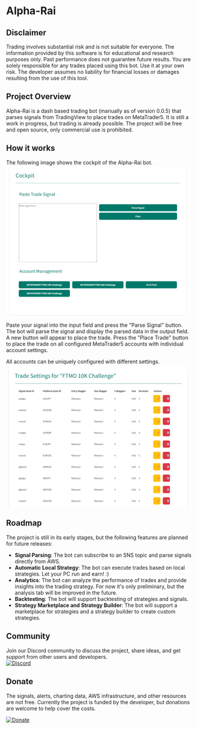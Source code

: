 # Alpha-Rai

## Disclaimer

Trading involves substantial risk and is not suitable for everyone. The information provided by this software is for educational and research purposes only. Past performance does not guarantee future results. You are solely responsible for any trades placed using this bot. Use it at your own risk. The developer assumes no liability for financial losses or damages resulting from the use of this tool.

## Project Overview

Alpha-Rai is a dash based trading bot (manually as of version 0.0.5) that parses signals from
TradingView to place trades on MetaTrader5.
It is still a work in progress, but trading is already possible.
The project will be free and open source, only commercial use is prohibited.

## How it works

The following image shows the cockpit of the Alpha-Rai bot.</br>
<img alt="Alpha-Rai Architecture" src="./docs/images/readme_cockpit.png" width="500"/>

Paste your signal into the input field and press the "Parse Signal" button.
The bot will parse the signal and display the parsed data in the output field.
A new button will appear to place the trade.
Press the "Place Trade" button to place the trade on all configured MetaTrader5 accounts with individual account settings.

All accounts can be uniquely configured with different settings.</br>
<img alt="Alpha-Rai Asset Config" src="./docs/images/readme_asset_config.png" width="500"/>

## Roadmap

The project is still in its early stages, but the following features are planned for future releases:
- **Signal Parsing**: The bot can subscribe to an SNS topic and parse signals directly from AWS.
- **Automatic Local Strategy**: The bot can execute trades based on local strategies. Let your PC run and earn! :)
- **Analytics**: The bot can analyze the performance of trades and provide insights into the trading strategy. For now it's only preliminary, but the analysis tab will be improved in the future.
- **Backtesting**: The bot will support backtesting of strategies and signals.
- **Strategy Marketplace and Strategy Builder**: The bot will support a marketplace for strategies and a strategy builder to create custom strategies.

## Community

Join our Discord community to discuss the project, share ideas, and get support from other users and developers. </br>
[![Discord](https://img.shields.io/discord/123456789012345678?label=Discord&logo=discord&logoColor=white&style=flat-square)](https://discord.gg/SsbEjUSASQ)


## Donate

The signals, alerts, charting data, AWS infrastructure, and other resources are not free.
Currently the project is funded by the developer, but donations are welcome to help cover the costs.

[![Donate](https://img.shields.io/badge/Donate-PayPal-blue?style=flat-square&logo=paypal)](https://www.paypal.com/ncp/payment/QN5UX7UJKW4UQ)
